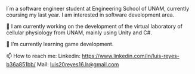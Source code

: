I´m a software engineer student at Engineering School of UNAM, currently coursing my last year. I am interested in software development area.

🔭 I am currently working on the development of the virtual laboratory of cellular physiology from UNAM, mainly using Unity and C#.

🌱 I’m currently learning game development.

📫 How to reach me: 
      Linkedin: https://www.linkedin.com/in/luis-reyes-b36a851bb/
      Mail: luis20reyes16.lr@gmail.com


